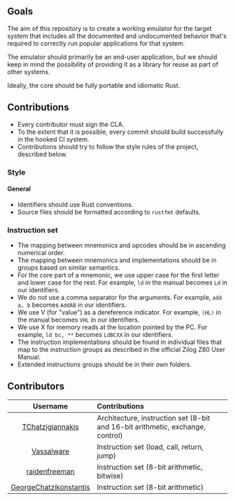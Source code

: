 ## Goals

The aim of this repository is to create a working emulator for the target system that includes all the documented and undocumented behavior that's required to correctly run popular applications for that system.

The emulator should primarily be an end-user application, but we should keep in mind the possibility of providing it as a library for reuse as part of other systems.

Ideally, the core should be fully portable and idiomatic Rust.

## Contributions

* Every contributor must sign the CLA.
* To the extent that it is possible, every commit should build successfully in the hooked CI system.
* Contributions should try to follow the style rules of the project,  described below.

### Style

#### General
* Identifiers should use Rust conventions.
* Source files should be formatted according to `rustfmt` defaults.

### Instruction set
* The mapping between mnemonics and opcodes should be in ascending numerical order.
* The mapping between mnemonics and implementations should be in groups based on similar semantics.
* For the core part of a mnemonic, we use upper case for the first letter and lower case for the rest. For example, `ld` in the manual becomes `Ld` in our identifiers.  
* We do not use a comma separator for the arguments. For example, `add a, b` becomes `AddAB` in our identifiers.
* We use V (for "value") as a dereference indicator. For example, `(HL)` in the manual becomes `VHL` in our identifiers.
* We use X for memory reads at the location pointed by the PC. For example, `ld bc, **` becomes `LdBCXX` in our identifiers.
* The instruction implementations should be found in individual files that map to the instruction groups as described in the official Zilog Z80 User Manual.
* Extended instructions groups should be in their own folders.

## Contributors

Username|Contributions
:------:|:----------------
[TChatzigiannakis](https://github.com/TChatzigiannakis)|Architecture, instruction set (8-bit and 16-bit arithmetic, exchange, control)
[Vassalware](https://github.com/Vassalware)|Instruction set (load, call, return, jump)
[raidenfreeman](https://github.com/raidenfreeman)|Instruction set (8-bit arithmetic, bitwise)
[GeorgeChatzikonstantis](https://github.com/GeorgeChatzikonstantis)|Instruction set (8-bit arithmetic)
